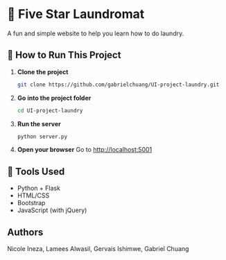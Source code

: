 # 🧺 Five Star Laundromat

A fun and simple website to help you learn how to do laundry.

## 📌 How to Run This Project

1. **Clone the project**

   ```bash
   git clone https://github.com/gabrielchuang/UI-project-laundry.git
   ```

2. **Go into the project folder**

   ```bash
   cd UI-project-laundry
   ```

3. **Run the server**

   ```bash
   python server.py
   ```

4. **Open your browser**
   Go to [http://localhost:5001](http://localhost:5001)

## 🧰 Tools Used

* Python + Flask
* HTML/CSS
* Bootstrap
* JavaScript (with jQuery)

## Authors
Nicole Ineza, Lamees Alwasil, Gervais Ishimwe, Gabriel Chuang